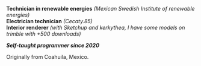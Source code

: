 **Technician in renewable energies** *(Mexican Swedish Institute of renewable energies)*
<br>
**Electrician technician** *(Cecaty.85)*
<br>
**Interior renderer** *(with Sketchup and kerkythea, I have some models on trimble with +500 downloads)*

***Self-taught programmer since 2020***

Originally from Coahuila, Mexico.
